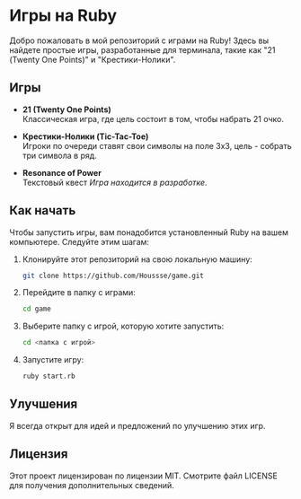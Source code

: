 
# Игры на Ruby

Добро пожаловать в мой репозиторий с играми на Ruby! Здесь вы найдете простые игры, разработанные для терминала, такие как "21 (Twenty One Points)" и "Крестики-Нолики".

## Игры

- **21 (Twenty One Points)**  
  Классическая игра, где цель состоит в том, чтобы набрать 21 очко.

- **Крестики-Нолики (Tic-Tac-Toe)**  
  Игроки по очереди ставят свои символы на поле 3x3, цель - собрать три символа в ряд.

- **Resonance of Power**  
  Текстовый квест
  _Игра находится в разработке._

## Как начать

Чтобы запустить игры, вам понадобится установленный Ruby на вашем компьютере. Следуйте этим шагам:

1. Клонируйте этот репозиторий на свою локальную машину:
   ```bash
   git clone https://github.com/Houssse/game.git
   ```

2. Перейдите в папку с играми:
   ```bash
   cd game
   ```

3. Выберите папку с игрой, которую хотите запустить:
   ```bash
   cd <папка с игрой>
   ```

4. Запустите игру:
   ```bash
   ruby start.rb
   ```

## Улучшения

Я всегда открыт для идей и предложений по улучшению этих игр.

## Лицензия

Этот проект лицензирован по лицензии MIT. Смотрите файл LICENSE для получения дополнительных сведений.
